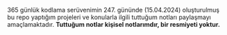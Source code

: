 365 günlük kodlama serüvenimin 247. gününde (15.04.2024) oluşturulmuş bu repo yaptığım projeleri ve konularla ilgili tuttuğum notları paylaşmayı amaçlamaktadır.
**Tuttuğum notlar kişisel notlarımdır, bir resmiyeti yoktur.**


